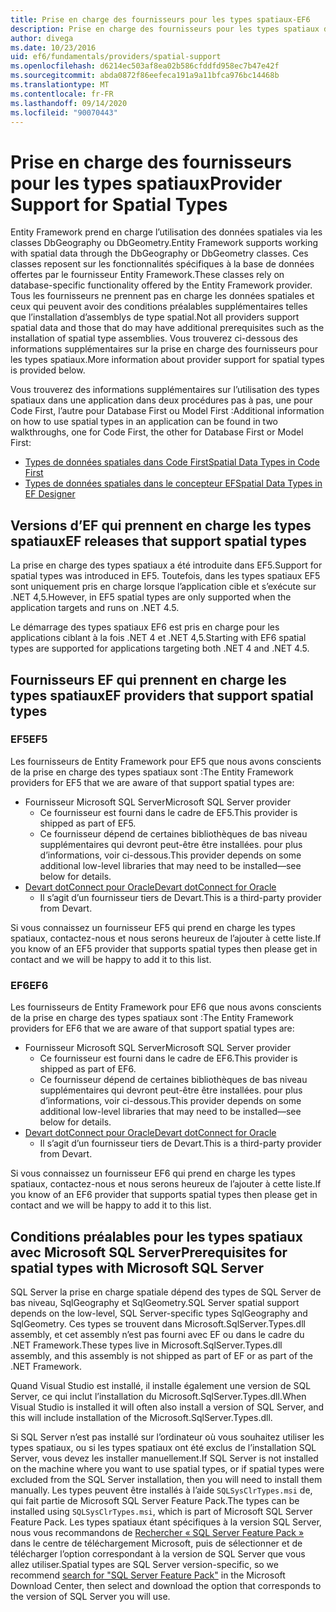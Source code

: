 ```yaml
---
title: Prise en charge des fournisseurs pour les types spatiaux-EF6
description: Prise en charge des fournisseurs pour les types spatiaux dans Entity Framework 6
author: divega
ms.date: 10/23/2016
uid: ef6/fundamentals/providers/spatial-support
ms.openlocfilehash: d6214ec503af8ea02b586cfddfd958ec7b47e42f
ms.sourcegitcommit: abda0872f86eefeca191a9a11bfca976bc14468b
ms.translationtype: MT
ms.contentlocale: fr-FR
ms.lasthandoff: 09/14/2020
ms.locfileid: "90070443"
---
```

# <a name="provider-support-for-spatial-types"></a><span data-ttu-id="1552e-103">Prise en charge des fournisseurs pour les types spatiaux</span><span class="sxs-lookup"><span data-stu-id="1552e-103">Provider Support for Spatial Types</span></span>
<span data-ttu-id="1552e-104">Entity Framework prend en charge l’utilisation des données spatiales via les classes DbGeography ou DbGeometry.</span><span class="sxs-lookup"><span data-stu-id="1552e-104">Entity Framework supports working with spatial data through the DbGeography or DbGeometry classes.</span></span> <span data-ttu-id="1552e-105">Ces classes reposent sur les fonctionnalités spécifiques à la base de données offertes par le fournisseur Entity Framework.</span><span class="sxs-lookup"><span data-stu-id="1552e-105">These classes rely on database-specific functionality offered by the Entity Framework provider.</span></span> <span data-ttu-id="1552e-106">Tous les fournisseurs ne prennent pas en charge les données spatiales et ceux qui peuvent avoir des conditions préalables supplémentaires telles que l’installation d’assemblys de type spatial.</span><span class="sxs-lookup"><span data-stu-id="1552e-106">Not all providers support spatial data and those that do may have additional prerequisites such as the installation of spatial type assemblies.</span></span> <span data-ttu-id="1552e-107">Vous trouverez ci-dessous des informations supplémentaires sur la prise en charge des fournisseurs pour les types spatiaux.</span><span class="sxs-lookup"><span data-stu-id="1552e-107">More information about provider support for spatial types is provided below.</span></span>  

<span data-ttu-id="1552e-108">Vous trouverez des informations supplémentaires sur l’utilisation des types spatiaux dans une application dans deux procédures pas à pas, une pour Code First, l’autre pour Database First ou Model First :</span><span class="sxs-lookup"><span data-stu-id="1552e-108">Additional information on how to use spatial types in an application can be found in two walkthroughs, one for Code First, the other for Database First or Model First:</span></span>  

- [<span data-ttu-id="1552e-109">Types de données spatiales dans Code First</span><span class="sxs-lookup"><span data-stu-id="1552e-109">Spatial Data Types in Code First</span></span>](xref:ef6/modeling/code-first/data-types/spatial)  
- [<span data-ttu-id="1552e-110">Types de données spatiales dans le concepteur EF</span><span class="sxs-lookup"><span data-stu-id="1552e-110">Spatial Data Types in EF Designer</span></span>](xref:ef6/modeling/designer/data-types/spatial)  

## <a name="ef-releases-that-support-spatial-types"></a><span data-ttu-id="1552e-111">Versions d’EF qui prennent en charge les types spatiaux</span><span class="sxs-lookup"><span data-stu-id="1552e-111">EF releases that support spatial types</span></span>  

<span data-ttu-id="1552e-112">La prise en charge des types spatiaux a été introduite dans EF5.</span><span class="sxs-lookup"><span data-stu-id="1552e-112">Support for spatial types was introduced in EF5.</span></span> <span data-ttu-id="1552e-113">Toutefois, dans les types spatiaux EF5 sont uniquement pris en charge lorsque l’application cible et s’exécute sur .NET 4,5.</span><span class="sxs-lookup"><span data-stu-id="1552e-113">However, in EF5 spatial types are only supported when the application targets and runs on .NET 4.5.</span></span>  

<span data-ttu-id="1552e-114">Le démarrage des types spatiaux EF6 est pris en charge pour les applications ciblant à la fois .NET 4 et .NET 4,5.</span><span class="sxs-lookup"><span data-stu-id="1552e-114">Starting with EF6 spatial types are supported for applications targeting both .NET 4 and .NET 4.5.</span></span>  

## <a name="ef-providers-that-support-spatial-types"></a><span data-ttu-id="1552e-115">Fournisseurs EF qui prennent en charge les types spatiaux</span><span class="sxs-lookup"><span data-stu-id="1552e-115">EF providers that support spatial types</span></span>  

### <a name="ef5"></a><span data-ttu-id="1552e-116">EF5</span><span class="sxs-lookup"><span data-stu-id="1552e-116">EF5</span></span>  

<span data-ttu-id="1552e-117">Les fournisseurs de Entity Framework pour EF5 que nous avons conscients de la prise en charge des types spatiaux sont :</span><span class="sxs-lookup"><span data-stu-id="1552e-117">The Entity Framework providers for EF5 that we are aware of that support spatial types are:</span></span>  

- <span data-ttu-id="1552e-118">Fournisseur Microsoft SQL Server</span><span class="sxs-lookup"><span data-stu-id="1552e-118">Microsoft SQL Server provider</span></span>  
    - <span data-ttu-id="1552e-119">Ce fournisseur est fourni dans le cadre de EF5.</span><span class="sxs-lookup"><span data-stu-id="1552e-119">This provider is shipped as part of EF5.</span></span>  
    - <span data-ttu-id="1552e-120">Ce fournisseur dépend de certaines bibliothèques de bas niveau supplémentaires qui devront peut-être être installées. pour plus d’informations, voir ci-dessous.</span><span class="sxs-lookup"><span data-stu-id="1552e-120">This provider depends on some additional low-level libraries that may need to be installed—see below for details.</span></span>  
- [<span data-ttu-id="1552e-121">Devart dotConnect pour Oracle</span><span class="sxs-lookup"><span data-stu-id="1552e-121">Devart dotConnect for Oracle</span></span>](https://www.devart.com/dotconnect/oracle/)  
    - <span data-ttu-id="1552e-122">Il s’agit d’un fournisseur tiers de Devart.</span><span class="sxs-lookup"><span data-stu-id="1552e-122">This is a third-party provider from Devart.</span></span>  

<span data-ttu-id="1552e-123">Si vous connaissez un fournisseur EF5 qui prend en charge les types spatiaux, contactez-nous et nous serons heureux de l’ajouter à cette liste.</span><span class="sxs-lookup"><span data-stu-id="1552e-123">If you know of an EF5 provider that supports spatial types then please get in contact and we will be happy to add it to this list.</span></span>  

### <a name="ef6"></a><span data-ttu-id="1552e-124">EF6</span><span class="sxs-lookup"><span data-stu-id="1552e-124">EF6</span></span>  

<span data-ttu-id="1552e-125">Les fournisseurs de Entity Framework pour EF6 que nous avons conscients de la prise en charge des types spatiaux sont :</span><span class="sxs-lookup"><span data-stu-id="1552e-125">The Entity Framework providers for EF6 that we are aware of that support spatial types are:</span></span>  

- <span data-ttu-id="1552e-126">Fournisseur Microsoft SQL Server</span><span class="sxs-lookup"><span data-stu-id="1552e-126">Microsoft SQL Server provider</span></span>  
    - <span data-ttu-id="1552e-127">Ce fournisseur est fourni dans le cadre de EF6.</span><span class="sxs-lookup"><span data-stu-id="1552e-127">This provider is shipped as part of EF6.</span></span>  
    - <span data-ttu-id="1552e-128">Ce fournisseur dépend de certaines bibliothèques de bas niveau supplémentaires qui devront peut-être être installées. pour plus d’informations, voir ci-dessous.</span><span class="sxs-lookup"><span data-stu-id="1552e-128">This provider depends on some additional low-level libraries that may need to be installed—see below for details.</span></span>  
- [<span data-ttu-id="1552e-129">Devart dotConnect pour Oracle</span><span class="sxs-lookup"><span data-stu-id="1552e-129">Devart dotConnect for Oracle</span></span>](https://www.devart.com/dotconnect/oracle/)  
    - <span data-ttu-id="1552e-130">Il s’agit d’un fournisseur tiers de Devart.</span><span class="sxs-lookup"><span data-stu-id="1552e-130">This is a third-party provider from Devart.</span></span>  

<span data-ttu-id="1552e-131">Si vous connaissez un fournisseur EF6 qui prend en charge les types spatiaux, contactez-nous et nous serons heureux de l’ajouter à cette liste.</span><span class="sxs-lookup"><span data-stu-id="1552e-131">If you know of an EF6 provider that supports spatial types then please get in contact and we will be happy to add it to this list.</span></span>  

## <a name="prerequisites-for-spatial-types-with-microsoft-sql-server"></a><span data-ttu-id="1552e-132">Conditions préalables pour les types spatiaux avec Microsoft SQL Server</span><span class="sxs-lookup"><span data-stu-id="1552e-132">Prerequisites for spatial types with Microsoft SQL Server</span></span>  

<span data-ttu-id="1552e-133">SQL Server la prise en charge spatiale dépend des types de SQL Server de bas niveau, SqlGeography et SqlGeometry.</span><span class="sxs-lookup"><span data-stu-id="1552e-133">SQL Server spatial support depends on the low-level, SQL Server-specific types SqlGeography and SqlGeometry.</span></span> <span data-ttu-id="1552e-134">Ces types se trouvent dans Microsoft.SqlServer.Types.dll assembly, et cet assembly n’est pas fourni avec EF ou dans le cadre du .NET Framework.</span><span class="sxs-lookup"><span data-stu-id="1552e-134">These types live in Microsoft.SqlServer.Types.dll assembly, and this assembly is not shipped as part of EF or as part of the .NET Framework.</span></span>  

<span data-ttu-id="1552e-135">Quand Visual Studio est installé, il installe également une version de SQL Server, ce qui inclut l’installation du Microsoft.SqlServer.Types.dll.</span><span class="sxs-lookup"><span data-stu-id="1552e-135">When Visual Studio is installed it will often also install a version of SQL Server, and this will include installation of the Microsoft.SqlServer.Types.dll.</span></span>  

<span data-ttu-id="1552e-136">Si SQL Server n’est pas installé sur l’ordinateur où vous souhaitez utiliser les types spatiaux, ou si les types spatiaux ont été exclus de l’installation SQL Server, vous devez les installer manuellement.</span><span class="sxs-lookup"><span data-stu-id="1552e-136">If SQL Server is not installed on the machine where you want to use spatial types, or if spatial types were excluded from the SQL Server installation, then you will need to install them manually.</span></span> <span data-ttu-id="1552e-137">Les types peuvent être installés à l’aide `SQLSysClrTypes.msi` de, qui fait partie de Microsoft SQL Server Feature Pack.</span><span class="sxs-lookup"><span data-stu-id="1552e-137">The types can be installed using `SQLSysClrTypes.msi`, which is part of Microsoft SQL Server Feature Pack.</span></span> <span data-ttu-id="1552e-138">Les types spatiaux étant spécifiques à la version SQL Server, nous vous recommandons de [Rechercher « SQL Server Feature Pack »](https://www.microsoft.com/search/result.aspx?q=sql+server+feature+pack) dans le centre de téléchargement Microsoft, puis de sélectionner et de télécharger l’option correspondant à la version de SQL Server que vous allez utiliser.</span><span class="sxs-lookup"><span data-stu-id="1552e-138">Spatial types are SQL Server version-specific, so we recommend [search for "SQL Server Feature Pack"](https://www.microsoft.com/search/result.aspx?q=sql+server+feature+pack) in the Microsoft Download Center, then select and download the option that corresponds to the version of SQL Server you will use.</span></span>
